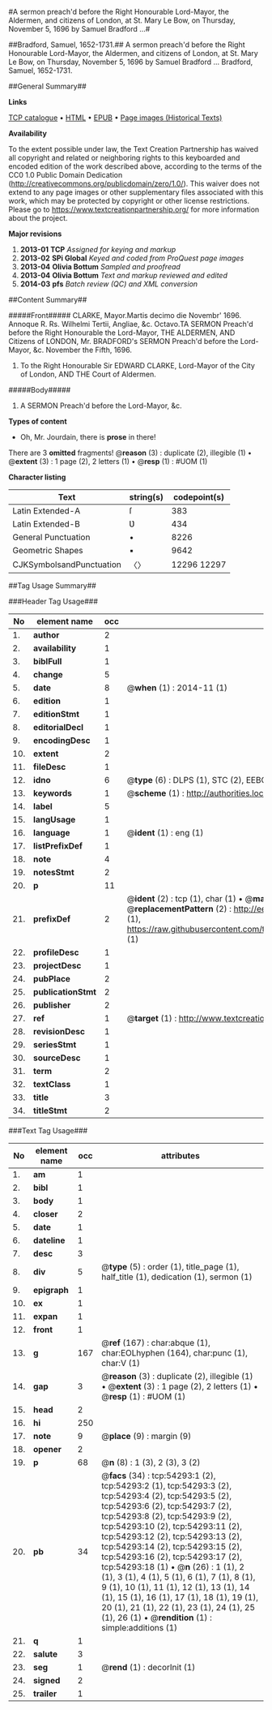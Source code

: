 #A sermon preach'd before the Right Honourable Lord-Mayor, the Aldermen, and citizens of London, at St. Mary Le Bow, on Thursday, November 5, 1696 by Samuel Bradford ...#

##Bradford, Samuel, 1652-1731.##
A sermon preach'd before the Right Honourable Lord-Mayor, the Aldermen, and citizens of London, at St. Mary Le Bow, on Thursday, November 5, 1696 by Samuel Bradford ...
Bradford, Samuel, 1652-1731.

##General Summary##

**Links**

[TCP catalogue](http://www.ota.ox.ac.uk/tcp/)  • 
[HTML](http://tei.it.ox.ac.uk/tcp/Texts-HTML/free/A29/A29106.html)  • 
[EPUB](http://tei.it.ox.ac.uk/tcp/Texts-EPUB/free/A29/A29106.epub) • 
[Page images (Historical Texts)](https://historicaltexts.jisc.ac.uk/eebo-12115728e)

**Availability**

To the extent possible under law, the Text Creation Partnership has waived all copyright and related or neighboring rights to this keyboarded and encoded edition of the work described above, according to the terms of the CC0 1.0 Public Domain Dedication (http://creativecommons.org/publicdomain/zero/1.0/). This waiver does not extend to any page images or other supplementary files associated with this work, which may be protected by copyright or other license restrictions. Please go to https://www.textcreationpartnership.org/ for more information about the project.

**Major revisions**

1. __2013-01__ __TCP__ *Assigned for keying and markup*
1. __2013-02__ __SPi Global__ *Keyed and coded from ProQuest page images*
1. __2013-04__ __Olivia Bottum__ *Sampled and proofread*
1. __2013-04__ __Olivia Bottum__ *Text and markup reviewed and edited*
1. __2014-03__ __pfs__ *Batch review (QC) and XML conversion*

##Content Summary##

#####Front#####
CLARKE, Mayor.Martis decimo die Novembr' 1696. Annoque R. Rs. Wilhelmi Tertii, Angliae, &c. Octavo.TA SERMON Preach'd before the Right Honourable the Lord-Mayor, THE ALDERMEN, AND Citizens of LONDON, Mr. BRADFORD's SERMON Preach'd before the Lord-Mayor, &c. November the Fifth, 1696.
1. To the Right Honourable Sir EDWARD CLARKE, Lord-Mayor of the City of London, AND THE Court of Aldermen.

#####Body#####

1. A SERMON Preach'd before the Lord-Mayor, &c.

**Types of content**

  * Oh, Mr. Jourdain, there is **prose** in there!

There are 3 **omitted** fragments! 
 @__reason__ (3) : duplicate (2), illegible (1)  •  @__extent__ (3) : 1 page (2), 2 letters (1)  •  @__resp__ (1) : #UOM (1)

**Character listing**


|Text|string(s)|codepoint(s)|
|---|---|---|
|Latin Extended-A|ſ|383|
|Latin Extended-B|Ʋ|434|
|General Punctuation|•|8226|
|Geometric Shapes|▪|9642|
|CJKSymbolsandPunctuation|〈〉|12296 12297|

##Tag Usage Summary##

###Header Tag Usage###

|No|element name|occ|attributes|
|---|---|---|---|
|1.|__author__|2||
|2.|__availability__|1||
|3.|__biblFull__|1||
|4.|__change__|5||
|5.|__date__|8| @__when__ (1) : 2014-11 (1)|
|6.|__edition__|1||
|7.|__editionStmt__|1||
|8.|__editorialDecl__|1||
|9.|__encodingDesc__|1||
|10.|__extent__|2||
|11.|__fileDesc__|1||
|12.|__idno__|6| @__type__ (6) : DLPS (1), STC (2), EEBO-CITATION (1), OCLC (1), VID (1)|
|13.|__keywords__|1| @__scheme__ (1) : http://authorities.loc.gov/ (1)|
|14.|__label__|5||
|15.|__langUsage__|1||
|16.|__language__|1| @__ident__ (1) : eng (1)|
|17.|__listPrefixDef__|1||
|18.|__note__|4||
|19.|__notesStmt__|2||
|20.|__p__|11||
|21.|__prefixDef__|2| @__ident__ (2) : tcp (1), char (1)  •  @__matchPattern__ (2) : ([0-9\-]+):([0-9IVX]+) (1), (.+) (1)  •  @__replacementPattern__ (2) : http://eebo.chadwyck.com/downloadtiff?vid=$1&page=$2 (1), https://raw.githubusercontent.com/textcreationpartnership/Texts/master/tcpchars.xml#$1 (1)|
|22.|__profileDesc__|1||
|23.|__projectDesc__|1||
|24.|__pubPlace__|2||
|25.|__publicationStmt__|2||
|26.|__publisher__|2||
|27.|__ref__|1| @__target__ (1) : http://www.textcreationpartnership.org/docs/. (1)|
|28.|__revisionDesc__|1||
|29.|__seriesStmt__|1||
|30.|__sourceDesc__|1||
|31.|__term__|2||
|32.|__textClass__|1||
|33.|__title__|3||
|34.|__titleStmt__|2||


###Text Tag Usage###

|No|element name|occ|attributes|
|---|---|---|---|
|1.|__am__|1||
|2.|__bibl__|1||
|3.|__body__|1||
|4.|__closer__|2||
|5.|__date__|1||
|6.|__dateline__|1||
|7.|__desc__|3||
|8.|__div__|5| @__type__ (5) : order (1), title_page (1), half_title (1), dedication (1), sermon (1)|
|9.|__epigraph__|1||
|10.|__ex__|1||
|11.|__expan__|1||
|12.|__front__|1||
|13.|__g__|167| @__ref__ (167) : char:abque (1), char:EOLhyphen (164), char:punc (1), char:V (1)|
|14.|__gap__|3| @__reason__ (3) : duplicate (2), illegible (1)  •  @__extent__ (3) : 1 page (2), 2 letters (1)  •  @__resp__ (1) : #UOM (1)|
|15.|__head__|2||
|16.|__hi__|250||
|17.|__note__|9| @__place__ (9) : margin (9)|
|18.|__opener__|2||
|19.|__p__|68| @__n__ (8) : 1 (3), 2 (3), 3 (2)|
|20.|__pb__|34| @__facs__ (34) : tcp:54293:1 (2), tcp:54293:2 (1), tcp:54293:3 (2), tcp:54293:4 (2), tcp:54293:5 (2), tcp:54293:6 (2), tcp:54293:7 (2), tcp:54293:8 (2), tcp:54293:9 (2), tcp:54293:10 (2), tcp:54293:11 (2), tcp:54293:12 (2), tcp:54293:13 (2), tcp:54293:14 (2), tcp:54293:15 (2), tcp:54293:16 (2), tcp:54293:17 (2), tcp:54293:18 (1)  •  @__n__ (26) : 1 (1), 2 (1), 3 (1), 4 (1), 5 (1), 6 (1), 7 (1), 8 (1), 9 (1), 10 (1), 11 (1), 12 (1), 13 (1), 14 (1), 15 (1), 16 (1), 17 (1), 18 (1), 19 (1), 20 (1), 21 (1), 22 (1), 23 (1), 24 (1), 25 (1), 26 (1)  •  @__rendition__ (1) : simple:additions (1)|
|21.|__q__|1||
|22.|__salute__|3||
|23.|__seg__|1| @__rend__ (1) : decorInit (1)|
|24.|__signed__|2||
|25.|__trailer__|1||
